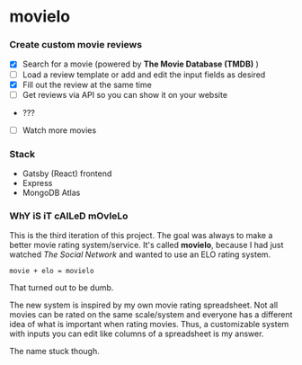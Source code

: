 # movielo

### Create custom movie reviews

- [x] Search for a movie (powered by **The Movie Database (TMDB)** )
- [ ] Load a review template or add and edit the input fields as desired
- [x] Fill out the review at the same time
- [ ] Get reviews via API so you can show it on your website
- ???
- [ ] Watch more movies

### Stack
- Gatsby (React) frontend
- Express
- MongoDB Atlas

### WhY iS iT cAlLeD mOvIeLo

This is the third iteration of this project. The goal was always to make a better movie rating system/service. It's called **movielo**, because I had just watched *The Social Network* and wanted to use an ELO rating system.

`movie + elo = movielo`

That turned out to be dumb.

The new system is inspired by my own movie rating spreadsheet. Not all movies can be rated on the same scale/system and everyone has a different idea of what is important when rating movies. Thus, a customizable system with inputs you can edit like columns of a spreadsheet is my answer.

The name stuck though.